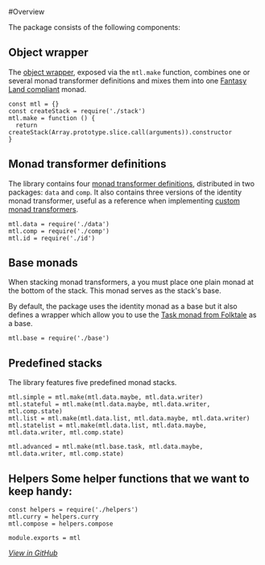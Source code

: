 #Overview 

The package consists of the following components: 

## Object wrapper 

The [object wrapper](wrapper.md), exposed via the `mtl.make` function, combines one or several monad  transformer definitions and mixes them into one  [Fantasy Land compliant](https://github.com/fantasyland/fantasy-land) monad. 

    const mtl = {}
    const createStack = require('./stack')
    mtl.make = function () {
      return createStack(Array.prototype.slice.call(arguments)).constructor
    }
    
## Monad transformer definitions 

The library contains four [monad transformer definitions](api.md), distributed in two packages: `data` and `comp`. It also contains three versions of the identity monad transformer, useful as a reference when implementing [custom monad transformers](implementing-transformer.md). 



    mtl.data = require('./data')
    mtl.comp = require('./comp')
    mtl.id = require('./id')
    
    
## Base monads 

When stacking monad transformers, a you must place one plain monad at the bottom of the stack. This monad serves as the stack's base.  

By default, the package uses the identity monad as a base but it also defines a wrapper which allow you to use the [Task monad from Folktale](https://github.com/folktale/data.task) as a base. 

    
    mtl.base = require('./base')
    
## Predefined stacks 

The library features five predefined monad stacks. 



    mtl.simple = mtl.make(mtl.data.maybe, mtl.data.writer)
    mtl.stateful = mtl.make(mtl.data.maybe, mtl.data.writer, mtl.comp.state)
    mtl.list = mtl.make(mtl.data.list, mtl.data.maybe, mtl.data.writer)
    mtl.statelist = mtl.make(mtl.data.list, mtl.data.maybe, mtl.data.writer, mtl.comp.state)
    
    mtl.advanced = mtl.make(mtl.base.task, mtl.data.maybe, mtl.data.writer, mtl.comp.state)
    


## Helpers Some helper functions that we want to keep handy: 

    const helpers = require('./helpers')
    mtl.curry = helpers.curry
    mtl.compose = helpers.compose
    
    module.exports = mtl


[_View in GitHub_](../lib/main.js) 

    
